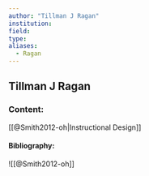 ```yaml
---
author: "Tillman J Ragan"
institution:
field:
type:
aliases:
  - Ragan
---
```


## Tillman J Ragan

### Content:
[[@Smith2012-oh|Instructional Design]]

#### Bibliography:

![[@Smith2012-oh]]